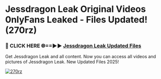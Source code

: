 # Jessdragon Leak Original Videos 0nlyFans Leaked - Files Updated! (270rz)

<h3>🔴 CLICK HERE 🌐==►► <a href="https://tinyurl.com/3hn5wdd3" rel="nofollow">Jessdragon Leak Updated Files</a></h3>

Get Jessdragon Leak and all content. Now you can access all videos and pictures of Jessdragon Leak. New Updated Files 2025!

[![270rz](https://i.imgur.com/4HnBqBT.gif)](https://tinyurl.com/3hn5wdd3)

